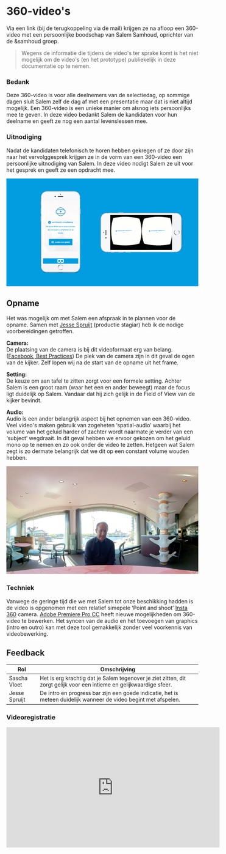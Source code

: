 # 360-video's
Via een link (bij de terugkoppeling via de mail) krijgen ze na afloop een 360-video met een persoonlijke boodschap van Salem Samhoud, oprichter van de &samhoud groep.

> Wegens de informatie die tijdens de video's ter sprake komt is het niet mogelijk om de video's (en het prototype) publiekelijk in deze documentatie op te nemen.

### Bedank
Deze 360-video is voor alle deelnemers van de selectiedag, op sommige dagen sluit Salem zelf de dag af met een presentatie maar dat is niet altijd mogelijk. Een 360-video is een unieke manier om alsnog iets persoonlijks mee te geven. In deze video bedankt Salem de kandidaten voor hun deelname en geeft ze nog een aantal levenslessen mee.

### Uitnodiging
Nadat de kandidaten telefonisch te horen hebben gekregen of ze door zijn naar het vervolggesprek krijgen ze in de vorm van een 360-video een persoonlijke uitnodiging van Salem. In deze video nodigt Salem ze uit voor het gesprek en geeft ze een opdracht mee.

![Prototype Video](/resources/prototype-360.jpg)

## Opname
Het was mogelijk om met Salem een afspraak in te plannen voor de opname. Samen met [Jesse Spruijt](https://www.linkedin.com/in/jesse-spruijt-179627156/) (productie stagiar) heb ik de nodige voorbereidingen getroffen.

**Camera:**  
De plaatsing van de camera is bij dit videoformaat erg van belang. ([Facebook, Best Practices](https://www.facebook.com/facebookmedia/blog/better-practices-for-360)) De plek van de camera zijn in dit geval de ogen van de kijker. Zelf lopen wij na de start van de opname uit het frame.

**Setting:**  
De keuze om aan tafel te zitten zorgt voor een formele setting. Achter Salem is een groot raam (waar het een en ander beweegt) maar de focus ligt duidelijk op Salem. Vandaar dat hij zich gelijk in de Field of View van de kijker bevindt.

**Audio:**  
Audio is een ander belangrijk aspect bij het opnemen van een 360-video. Veel video's maken gebruik van zogeheten ‘spatial-audio’ waarbij het volume van het geluid harder of zachter wordt naarmate je verder van een ‘subject’ wegdraait. In dit geval hebben we ervoor gekozen om het geluid mono op te nemen en zo ook onder de video te zetten. Hetgeen wat Salem zegt is zo dermate belangrijk dat we dit op een constant volume wouden hebben.

![Prototype Opname](/resources/prototype-opname.jpg)

### Techniek
Vanwege de geringe tijd die we met Salem tot onze beschikking hadden is de video is opgenomen met een relatief simepele ‘Point and shoot’ [Insta 360](https://www.insta360.com) camera. [Adobe Premiere Pro CC](https://www.adobe.com/products/premiere.html) heeft nieuwe mogelijkheden om 360-video te bewerken. Het syncen van de audio en het toevoegen van graphics (intro en outro) kan met deze tool gemakkelijk zonder veel voorkennis van videobewerking.

## Feedback
| Rol | Omschrijving |
|-|-|
| Sascha Vloet | Het is erg krachtig dat je Salem tegenover je ziet zitten, dit zorgt gelijk voor een intieme en gelijkwaardige sfeer. |
| Jesse Spruijt| De intro en progress bar zijn een goede indicatie, het is meteen duidelijk wanneer de video begint met afspelen. |

### Videoregistratie
<iframe width="560" height="315" src="https://www.youtube.com/embed/nQ55enLeDfk" frameborder="0" allow="autoplay: encrypted-media" allowfullscreen></iframe>